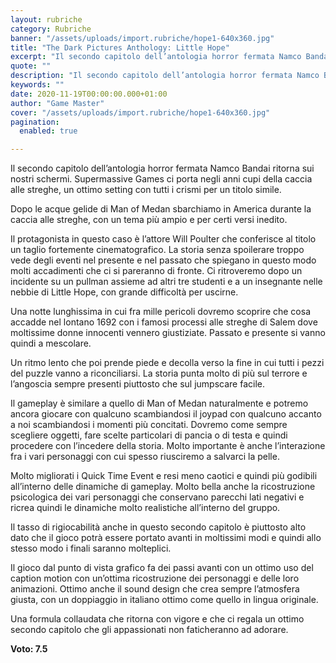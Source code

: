 ```yaml
---
layout: rubriche
category: Rubriche
banner: "/assets/uploads/import.rubriche/hope1-640x360.jpg"
title: "The Dark Pictures Anthology: Little Hope"
excerpt: "Il secondo capitolo dell’antologia horror fermata Namco Bandai ritorna sui nostri schermi. Supermassive Games ci porta negli anni cupi della caccia alle streghe, un ottimo setting con tutti i crismi per un titolo simile. Dopo le acque gelide di Man of Medan sbarchiamo in America durante la caccia alle streghe, con un tema più ampio [&hellip"
quote: ""
description: "Il secondo capitolo dell’antologia horror fermata Namco Bandai ritorna sui nostri schermi. Supermassive Games ci porta negli anni cupi della caccia alle streghe, un ottimo setting con tutti i crismi per un titolo simile. Dopo le acque gelide di Man of Medan sbarchiamo in America durante la caccia alle streghe, con un tema più ampio [&hellip"
keywords: ""
date: 2020-11-19T00:00:00.000+01:00
author: "Game Master"
cover: "/assets/uploads/import.rubriche/hope1-640x360.jpg"
pagination:
  enabled: true

---
```


Il secondo capitolo dell’antologia horror fermata Namco Bandai ritorna sui nostri schermi. Supermassive Games ci porta negli anni cupi della caccia alle streghe, un ottimo setting con tutti i crismi per un titolo simile.

Dopo le acque gelide di Man of Medan sbarchiamo in America durante la caccia alle streghe, con un tema più ampio e per certi versi inedito.

Il protagonista in questo caso è l’attore Will Poulter che conferisce al titolo un taglio fortemente cinematografico. La storia senza spoilerare troppo vede degli eventi nel presente e nel passato che spiegano in questo modo molti accadimenti che ci si pareranno di fronte. Ci ritroveremo dopo un incidente su un pullman assieme ad altri tre studenti e a un insegnante nelle nebbie di Little Hope, con grande difficoltà per uscirne.

Una notte lunghissima in cui fra mille pericoli dovremo scoprire che cosa accadde nel lontano 1692 con i famosi processi alle streghe di Salem dove moltissime donne innocenti vennero giustiziate. Passato e presente si vanno quindi a mescolare.

Un ritmo lento che poi prende piede e decolla verso la fine in cui tutti i pezzi del puzzle vanno a riconciliarsi. La storia punta molto di più sul terrore e l’angoscia sempre presenti piuttosto che sul jumpscare facile.

Il gameplay è similare a quello di Man of Medan naturalmente e potremo ancora giocare con qualcuno scambiandosi il joypad con qualcuno accanto a noi scambiandosi i momenti più concitati. Dovremo come sempre scegliere oggetti, fare scelte particolari di pancia o di testa e quindi procedere con l’incedere della storia. Molto importante è anche l’interazione fra i vari personaggi con cui spesso riusciremo a salvarci la pelle.

Molto migliorati i Quick Time Event e resi meno caotici e quindi più godibili all’interno delle dinamiche di gameplay. Molto bella anche la ricostruzione psicologica dei vari personaggi che conservano parecchi lati negativi e ricrea quindi le dinamiche molto realistiche all’interno del gruppo.

Il tasso di rigiocabilità anche in questo secondo capitolo è piuttosto alto dato che il gioco potrà essere portato avanti in moltissimi modi e quindi allo stesso modo i finali saranno molteplici.

Il gioco dal punto di vista grafico fa dei passi avanti con un ottimo uso del caption motion con un’ottima ricostruzione dei personaggi e delle loro animazioni. Ottimo anche il sound design che crea sempre l’atmosfera giusta, con un doppiaggio in italiano ottimo come quello in lingua originale.

Una formula collaudata che ritorna con vigore e che ci regala un ottimo secondo capitolo che gli appassionati non faticheranno ad adorare.

**Voto: 7.5**